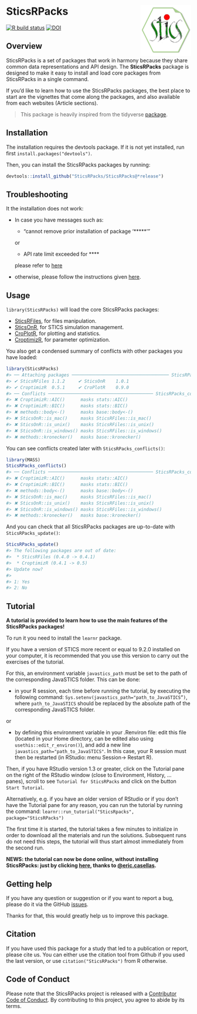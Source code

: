 
<!-- README.md is generated from README.Rmd. Please edit that file -->

# SticsRPacks <a href='https://sticsrpacks.github.io/SticsRPacks/'><img src='man/figures/logo.png' align="right" height="138.5" /></a>

<!-- badges: start -->

[![R build
status](https://github.com/SticsRPacks/SticsRPacks/workflows/R-CMD-check/badge.svg)](https://github.com/SticsRPacks/SticsRPacks/actions)
[![DOI](https://zenodo.org/badge/223148621.svg)](https://zenodo.org/badge/latestdoi/223148621)
<!-- badges: end -->

## Overview

SticsRPacks is a set of packages that work in harmony because they share
common data representations and API design. The **SticsRPacks** package
is designed to make it easy to install and load core packages from
SticsRPacks in a single command.

If you’d like to learn how to use the SticsRPacks packages, the best
place to start are the vignettes that come along the packages, and also
available from each websites (Article sections).

> This package is heavily inspired from the tidyverse
> [package](https://github.com/tidyverse/tidyverse).

## Installation

The installation requires the devtools package. If it is not yet
installed, run first `install.packages("devtools")`.

Then, you can install the SticsRPacks packages by running:

``` r
devtools::install_github("SticsRPacks/SticsRPacks@*release")
```

## Troubleshooting

It the installation does not work:

- In case you have messages such as:

  - “cannot remove prior installation of package ‘\*\*\*\*\*’”

  or

  - API rate limit exceeded for \*\*\*\*

  please refer to
  [here](https://github.com/SticsRPacks/documentation/blob/master/github_install.md)

- otherwise, please follow the instructions given
  [here](https://github.com/SticsRPacks/SticsRPacks/issues/1#event-2864068985).

## Usage

`library(SticsRPacks)` will load the core SticsRPacks packages:

- [SticsRFiles](https://github.com/SticsRPacks/SticsRFiles), for files
  manipulation.  
- [SticsOnR](https://github.com/SticsRPacks/SticsOnR), for STICS
  simulation management.  
- [CroPlotR](https://github.com/SticsRPacks/CroPlotR), for plotting and
  statistics.  
- [CroptimizR](https://github.com/SticsRPacks/CroptimizR), for parameter
  optimization.

You also get a condensed summary of conflicts with other packages you
have loaded:

``` r
library(SticsRPacks)
#> ── Attaching packages ───────────────────────────────────── SticsRPacks 0.3.1 ──
#> ✔ SticsRFiles 1.1.2     ✔ SticsOnR    1.0.1
#> ✔ CroptimizR  0.5.1     ✔ CroPlotR    0.9.0
#> ── Conflicts ──────────────────────────────────────── SticsRPacks_conflicts() ──
#> ✖ CroptimizR::AIC()      masks stats::AIC()
#> ✖ CroptimizR::BIC()      masks stats::BIC()
#> ✖ methods::body<-()      masks base::body<-()
#> ✖ SticsOnR::is_mac()     masks SticsRFiles::is_mac()
#> ✖ SticsOnR::is_unix()    masks SticsRFiles::is_unix()
#> ✖ SticsOnR::is_windows() masks SticsRFiles::is_windows()
#> ✖ methods::kronecker()   masks base::kronecker()
```

You can see conflicts created later with `SticsRPacks_conflicts()`:

``` r
library(MASS)
SticsRPacks_conflicts()
#> ── Conflicts ──────────────────────────────────────── SticsRPacks_conflicts() ──
#> ✖ CroptimizR::AIC()      masks stats::AIC()
#> ✖ CroptimizR::BIC()      masks stats::BIC()
#> ✖ methods::body<-()      masks base::body<-()
#> ✖ SticsOnR::is_mac()     masks SticsRFiles::is_mac()
#> ✖ SticsOnR::is_unix()    masks SticsRFiles::is_unix()
#> ✖ SticsOnR::is_windows() masks SticsRFiles::is_windows()
#> ✖ methods::kronecker()   masks base::kronecker()
```

And you can check that all SticsRPacks packages are up-to-date with
`SticsRPacks_update()`:

``` r
SticsRPacks_update()
#> The following packages are out of date:
#>  * SticsRFiles (0.4.0 -> 0.4.1)
#>  * CroptimizR (0.4.1 -> 0.5)
#> Update now?
#> 
#> 1: Yes
#> 2: No
```

## Tutorial

**A tutorial is provided to learn how to use the main features of the
SticsRPacks packages!**

To run it you need to install the `learnr` package.

If you have a version of STICS more recent or equal to 9.2.0 installed
on your computer, it is recommended that you use this version to carry
out the exercises of the tutorial.

For this, an environment variable `javastics_path` must be set to the
path of the corresponding JavaSTICS folder. This can be done:

- in your R session, each time before running the tutorial, by executing
  the following command:
  `Sys.setenv(javastics_path="path_to_JavaSTICS”)`, where
  `path_to_JavaSTICS` should be replaced by the absolute path of the
  corresponding JavaSTICS folder.

or

- by defining this environment variable in your .Renviron file: edit
  this file (located in your Home directory, can be edited also using
  `usethis::edit_r_environ()`), and add a new line
  `javastics_path="path_to_JavaSTICS"`. In this case, your R session must then be restarted (in RStudio: menu
Session-\> Restart R).

Then, if you have RStudio version 1.3 or greater, click on the Tutorial
pane on the right of the RStudio window (close to Environment, History,
… panes), scroll to see `Tutorial for SticsRPacks` and click on the
button `Start Tutorial`.

Alternatively, e.g. if you have an older version of RStudio or if you
don’t have the Tutorial pane for any reason, you can run the tutorial by
running the command:
`learnr::run_tutorial("SticsRpacks", package="SticsRPacks")`

The first time it is started, the tutorial takes a few minutes to
initialize in order to download all the materials and run the solutions.
Subsequent runs do not need this steps, the tutorial will thus start
almost immediately from the second run.

**NEWS: the tutorial can now be done online, without installing
SticsRPacks: just by clicking
[here](https://mybinder.org/v2/git/https%3A%2F%2Fforgemia.inra.fr%2Fstics-formation%2Fsticsrpacks-binder.git/v0.4.0?urlpath=shiny/SticsRpacks/),
thanks to [@eric.casellas](https://forgemia.inra.fr/eric.casellas).**

## Getting help

If you have any question or suggestion or if you want to report a bug,
please do it via the GitHub
[issues](https://github.com/SticsRPacks/SticsRPacks/issues).

Thanks for that, this would greatly help us to improve this package.

## Citation

If you have used this package for a study that led to a publication or
report, please cite us. You can either use the citation tool from Github
if you used the last version, or use `citation("SticsRPacks")` from R
otherwise.

## Code of Conduct

Please note that the SticsRPacks project is released with a [Contributor
Code of
Conduct](https://github.com/SticsRPacks/.github/blob/master/CODE_OF_CONDUCT.md).
By contributing to this project, you agree to abide by its terms.
